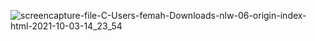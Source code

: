 ![screencapture-file-C-Users-femah-Downloads-nlw-06-origin-index-html-2021-10-03-14_23_54](https://user-images.githubusercontent.com/72028645/135764789-6451515f-b357-460d-b586-141d4af8ed54.png)
